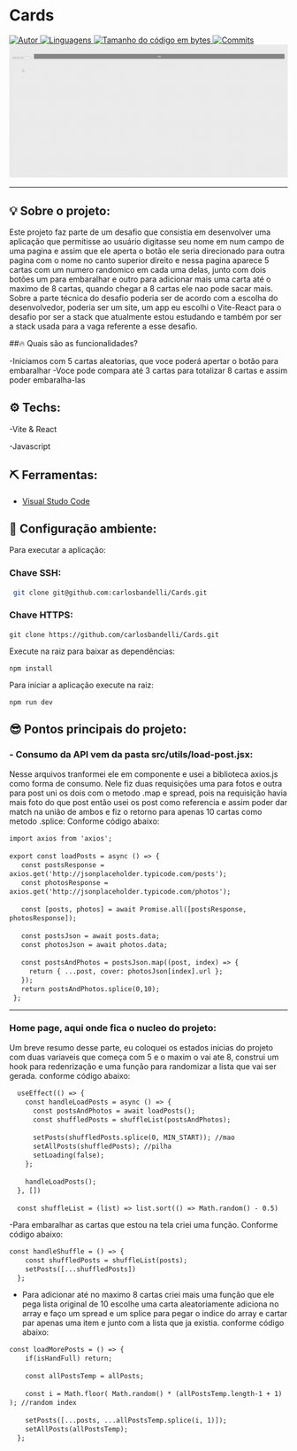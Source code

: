 # Cards



<a href="https://github.com/carlosbandelli">
<img alt="Autor" src="https://img.shields.io/badge/autor-CarlosBandelli-004400?style=flat-square">
</a>

<a href="#">
<img alt="Linguagens" src="https://img.shields.io/github/languages/count/carlosbandelli/Cards?color=004400&style=flat-square">
</a>

<a href="#">
<img alt="Tamanho do código em bytes" src="https://img.shields.io/github/languages/code-size/carlosbandelli/Cards?color=004400&style=flat-square">
</a>

<a href="https://github.com/carlosbandelli/Cards/commits/main">
<img alt="Commits" src="https://img.shields.io/github/last-commit/carlosbandelli/Cards?color=004400&style=flat-square">
</a>

<div style="margin: 0 auto;">
<img src="asset_Readme/Cards.gif">
</div>

<hr/>

## 💡 Sobre o projeto:

Este projeto faz parte de um desafio que consistia em desenvolver  uma aplicação que permitisse ao usuário digitasse seu nome em num campo de uma pagina e assim que ele aperta o botão ele seria direcionado para outra pagina com o nome no canto superior direito e nessa pagina aparece 5 cartas com um numero randomico em cada uma delas, junto com dois botões um para embaralhar e outro para adicionar mais uma carta até o maximo de 8 cartas, quando chegar a 8 cartas ele nao pode sacar mais. Sobre a parte técnica do desafio poderia ser de acordo com a escolha do desenvolvedor, poderia ser um site, um app eu escolhi o Vite-React para o desafio por ser a stack que atualmente estou estudando e também por ser a stack usada para a vaga referente a esse desafio.

##🔥 Quais são as funcionalidades?

-Iniciamos com 5 cartas aleatorias, que voce poderá apertar o botão para embaralhar
-Voce pode compara até 3 cartas para totalizar 8 cartas e assim poder embaralha-las

## ⚙️ Techs:
-Vite & React

-Javascript

## ⛏ Ferramentas:

- [Visual Studo Code](https://code.visualstudio.com/download)

## 🏁 Configuração ambiente:

Para executar a aplicação:

### Chave SSH:
```bash
 git clone git@github.com:carlosbandelli/Cards.git
```

### Chave HTTPS:
```
git clone https://github.com/carlosbandelli/Cards.git
```

Execute na raiz para baixar as dependências:

```
npm install
```

Para iniciar a aplicação execute na raiz:

```
npm run dev
```

## 😎 Pontos principais do projeto:

### - Consumo da API vem da pasta src/utils/load-post.jsx:
Nesse arquivos tranformei ele em componente e usei a biblioteca axios.js como forma de consumo.
Nele fiz duas requisições uma para fotos e outra para post uni os dois com o metodo .map e spread,
pois na requisição havia mais foto do que post então usei os post como referencia e assim poder dar match na união de ambos
e fiz o retorno para apenas 10 cartas como metodo .splice:
 Conforme código abaixo:
 
 ```
 import axios from 'axios';

export const loadPosts = async () => {
    const postsResponse = axios.get('http://jsonplaceholder.typicode.com/posts');
    const photosResponse = axios.get('http://jsonplaceholder.typicode.com/photos');
  
    const [posts, photos] = await Promise.all([postsResponse, photosResponse]);
  
    const postsJson = await posts.data;
    const photosJson = await photos.data;
  
    const postsAndPhotos = postsJson.map((post, index) => {
      return { ...post, cover: photosJson[index].url };
    });
    return postsAndPhotos.splice(0,10);
  };

```

<hr/>

### Home page, aqui onde fica o nucleo do projeto:

Um breve resumo desse parte, eu coloquei os estados inicias do projeto com duas variaveis que começa com 5 e o maxim o vai ate 8, construi um hook para redenrização e uma função para randomizar a lista que vai ser gerada. conforme código abaixo:

```
  useEffect(() => {
    const handleLoadPosts = async () => {
      const postsAndPhotos = await loadPosts();
      const shuffledPosts = shuffleList(postsAndPhotos);
      
      setPosts(shuffledPosts.splice(0, MIN_START)); //mao
      setAllPosts(shuffledPosts); //pilha
      setLoading(false);
    };

    handleLoadPosts();
  }, [])

  const shuffleList = (list) => list.sort(() => Math.random() - 0.5)
```
-Para embaralhar as cartas que estou na tela criei uma função.
Conforme código abaixo:

```
const handleShuffle = () => {
    const shuffledPosts = shuffleList(posts);
    setPosts([...shuffledPosts])
  };

```

- Para adicionar até no maximo 8 cartas criei mais uma função que ele pega lista original de 10 escolhe uma carta aleatoriamente adiciona no array e faço um spread e um splice para pegar o indice do array e cartar par apenas uma item e junto com a lista que ja existia. conforme código abaixo:

```
const loadMorePosts = () => {
    if(isHandFull) return;

    const allPostsTemp = allPosts;

    const i = Math.floor( Math.random() * (allPostsTemp.length-1 + 1) ); //random index
    
    setPosts([...posts, ...allPostsTemp.splice(i, 1)]);
    setAllPosts(allPostsTemp);
  };

```

